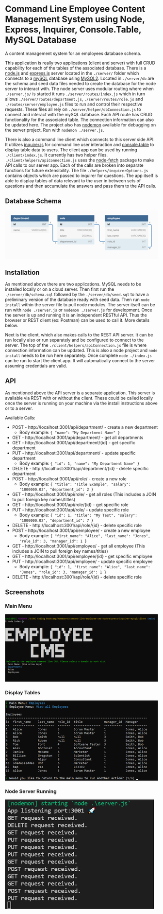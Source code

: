 # Command Line Employee Content Management System using Node, Express, Inquirer, Console.Table, MySQL Database

A content management system for an employees database schema. 

This application is really two applications (client and server) with full CRUD capability for each of the tables of the associated database. There is a [node.js](https://nodejs.org/en/) and [express.js](https://expressjs.com/) server located in the `./server/` folder which connects to a [mySQL](https://www.mysql.com/) database using [MySQL2](https://www.npmjs.com/package/mysql2). Located in `./server/db` are the schema and seed data files needed to create the database for the node server to interact with. The node server uses modular routing where when `./server.js/` is started it runs `./server/routes/index.js` which in turn allows `./server/routes/department.js`, `./server/routes/role.js` and `./routes/server/employee.js` files to run and control their respective requests. These files all rely on `./server/helper/dbConnection.js` to connect and interact with the mySQL database. Each API route has CRUD functionality for the associated table. The connection information can also be updated here. The project also has [nodemon](https://www.npmjs.com/package/nodemon) available for debugging on the server project. Run with `nodemon ./server.js`.

There is also a command line client which connects to this server side API. It utilizes [inquirer.js](https://www.npmjs.com/package/inquirer) for command line user interaction and [console.table](https://www.npmjs.com/package/console.table) to display table data to users. The client app can be used by running `./client/index.js`. It currently has two helper files. `./client/helpers/apiConnection.js` uses the [node-fetch](https://www.npmjs.com/package/node-fetch) package to make API calls to our server app. Each of the calls are broken into separate functions for future extensibility. The file `./helpers/inquirerOptions.js` contains objects which are passed to inquirer for questions. The app itself is able to display tables of data relevant to the user in between sets of questions and then accumulate the answers and pass them to the API calls. 

## Database Schema

![DB schema](./assets/schema-diagram.png)

## Installation

As mentioned above there are two applications. MySQL needs to be installed locally or on a cloud server. Then first run the `./server/db/schema.sql` followed by the `./server/db/seed.sql` to have a preliminary version of the database ready with seed data. Then run `node install` within the server file to pull node modules. The server itself can be run  with `node ./server.js` or `nodemon ./server.js` for development. Once the server is up and running it is an independent RESTful API. Thus the browser or REST client (ex: Postman) can be used to call it. More details below. 

Next is the client, which also makes calls to the REST API server. It can be run locally also or run separately and be configured to connect to the server. The top of the `./client/helpers/apiConnection.js` file is where connection information can be updated. This is also a node project and `node install` needs to be run here separately. Once complete `node ./index.js` can be run to start the client app. It will automatically connect to the server assuming credentials are valid. 

## API

As mentioned above the API server is a separate application. This server is available via REST with or without the client. These could be called locally once the server is running on your machine via the install instructions above or to a server. 

Available Calls:
* POST - http://localhost:3001/api/department/ - create a new department
    * Body example: `{
                        "name": "My Department Name"
                     }`
* GET - http://localhost:3001/api/department/ - get all departments
* GET - http://localhost:3001/api/department/{id} - get specific department
* PUT - http://localhost:3001/api/department/ - update specific department
    * Body example: `{
                        "id": 1,
                        "name": "My Department Name"
                     }`
* DELETE - http://localhost:3001/api/department/{id} - delete specific department
* POST - http://localhost:3001/api/role/ - create a new role
    * Body example: `{
                        "title": "Title Example",
                        "salary": "1000000.03",
                        "department_id": 2
                     }`
* GET - http://localhost:3001/api/role/ - get all roles (This includes a JOIN to pull foreign key names/titles)
* GET - http://localhost:3001/api/role/{id} - get specific role
* PUT - http://localhost:3001/api/role/ - update specific role
    * Body example: `{
                        "id": 1,
                        "title": "My Test",
                        "salary": "1000000.02",
                        "department_id": 7
                     }`
* DELETE - http://localhost:3001/api/role/{id} - delete specific role
* POST - http://localhost:3001/api/employee/ - create a new employee
    * Body example: `{
                        "first_name": "Alice",
                        "last_name": "Jones",
                        "role_id": 3,
                        "manager_id": 1
                     }`
* GET - http://localhost:3001/api/employee/ - get all employee (This includes a JOIN to pull foreign key names/titles)
* GET - http://localhost:3001/api/employee/{id} - get specific employee
* PUT - http://localhost:3001/api/employee/ - update specific employee
    * Body example: `{
                        "id": 1,
                        "first_name": "Alice",
                        "last_name": "Jones",
                        "role_id": 3,
                        "manager_id": 1
                     }`
* DELETE - http://localhost:3001/api/role/{id} - delete specific role

## Screenshots

### Main Menu

![Main Menu](./assets/main-menu.png)

### Display Tables

![Display Tables](./assets/display-table.png)

### Node Server Running

![Node Server Running](./assets/node-server.png)